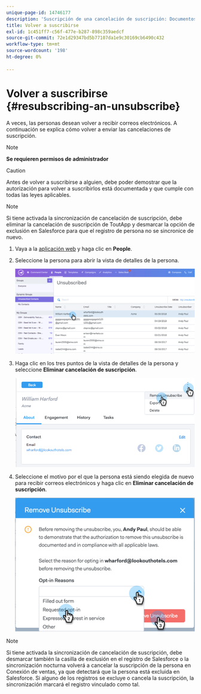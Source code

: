 ```yaml
---
unique-page-id: 14746177
description: 'Suscripción de una cancelación de suscripción: Documentos de Marketo: Documentación del producto'
title: Volver a suscribirse
exl-id: 1c451ff7-c56f-477e-b287-898c359aedcf
source-git-commit: 72e1d29347bd5b77107da1e9c30169cb6490c432
workflow-type: tm+mt
source-wordcount: '198'
ht-degree: 0%

---
```


# Volver a suscribirse {#resubscribing-an-unsubscribe}

A veces, las personas desean volver a recibir correos electrónicos. A continuación se explica cómo volver a enviar las cancelaciones de suscripción.

>[!NOTE]
>
>**Se requieren permisos de administrador**

>[!CAUTION]
>
>Antes de volver a suscribirse a alguien, debe poder demostrar que la autorización para volver a suscribirlos está documentada y que cumple con todas las leyes aplicables.

>[!NOTE]
>
>Si tiene activada la sincronización de cancelación de suscripción, debe eliminar la cancelación de suscripción de ToutApp y desmarcar la opción de exclusión en Salesforce para que el registro de persona no se sincronice de nuevo.

1. Vaya a la [aplicación web](https://toutapp.com/login) y haga clic en **People**.

1. Seleccione la persona para abrir la vista de detalles de la persona.

   ![](assets/two.png)

1. Haga clic en los tres puntos de la vista de detalles de la persona y seleccione **Eliminar cancelación de suscripción**.

   ![](assets/three.png)

1. Seleccione el motivo por el que la persona está siendo elegida de nuevo para recibir correos electrónicos y haga clic en **Eliminar cancelación de suscripción**.

   ![](assets/four.png)

>[!NOTE]
>
>Si tiene activada la sincronización de cancelación de suscripción, debe desmarcar también la casilla de exclusión en el registro de Salesforce o la sincronización nocturna volverá a cancelar la suscripción de la persona en Conexión de ventas, ya que detectará que la persona está excluida en Salesforce. Si alguno de los registros se excluye o cancela la suscripción, la sincronización marcará el registro vinculado como tal.
